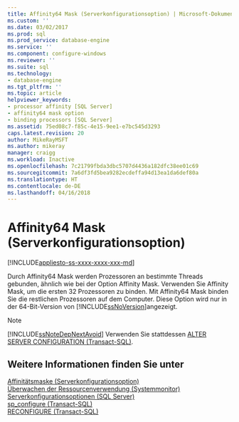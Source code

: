 ```yaml
---
title: Affinity64 Mask (Serverkonfigurationsoption) | Microsoft-Dokumentation
ms.custom: ''
ms.date: 03/02/2017
ms.prod: sql
ms.prod_service: database-engine
ms.service: ''
ms.component: configure-windows
ms.reviewer: ''
ms.suite: sql
ms.technology:
- database-engine
ms.tgt_pltfrm: ''
ms.topic: article
helpviewer_keywords:
- processor affinity [SQL Server]
- affinity64 mask option
- binding processors [SQL Server]
ms.assetid: 75ed08c7-f85c-4e15-9ee1-e7bc545d3293
caps.latest.revision: 20
author: MikeRayMSFT
ms.author: mikeray
manager: craigg
ms.workload: Inactive
ms.openlocfilehash: 7c21799fbda3dbc5707d4436a182dfc38ee01c69
ms.sourcegitcommit: 7a6df3fd5bea9282ecdeffa94d13ea1da6def80a
ms.translationtype: HT
ms.contentlocale: de-DE
ms.lasthandoff: 04/16/2018
---
```

# <a name="affinity64-mask-server-configuration-option"></a>Affinity64 Mask (Serverkonfigurationsoption)
[!INCLUDE[appliesto-ss-xxxx-xxxx-xxx-md](../../includes/appliesto-ss-xxxx-xxxx-xxx-md.md)]

  Durch Affinity64 Mask werden Prozessoren an bestimmte Threads gebunden, ähnlich wie bei der Option Affinity Mask. Verwenden Sie Affinity Mask, um die ersten 32 Prozessoren zu binden. Mit Affinity64 Mask binden Sie die restlichen Prozessoren auf dem Computer. Diese Option wird nur in der 64-Bit-Version von [!INCLUDE[ssNoVersion](../../includes/ssnoversion-md.md)]angezeigt.  
  
> [!NOTE]  
>  [!INCLUDE[ssNoteDepNextAvoid](../../includes/ssnotedepnextavoid-md.md)] Verwenden Sie stattdessen [ALTER SERVER CONFIGURATION (Transact-SQL)](../../t-sql/statements/alter-server-configuration-transact-sql.md).  
  
## <a name="see-also"></a>Weitere Informationen finden Sie unter  
 [Affinitätsmaske (Serverkonfigurationsoption)](../../database-engine/configure-windows/affinity-mask-server-configuration-option.md)   
 [Überwachen der Ressourcenverwendung &#40;Systemmonitor&#41;](../../relational-databases/performance-monitor/monitor-resource-usage-system-monitor.md)   
 [Serverkonfigurationsoptionen &#40;SQL Server&#41;](../../database-engine/configure-windows/server-configuration-options-sql-server.md)   
 [sp_configure &#40;Transact-SQL&#41;](../../relational-databases/system-stored-procedures/sp-configure-transact-sql.md)   
 [RECONFIGURE &#40;Transact-SQL&#41;](../../t-sql/language-elements/reconfigure-transact-sql.md)  
  
  
